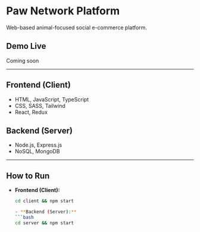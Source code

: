 # Paw Network Platform

Web-based animal-focused social e-commerce platform.

## Demo Live

Coming soon

---

## Frontend (Client)

- HTML, JavaScript, TypeScript
- CSS, SASS, Tailwind
- React, Redux

## Backend (Server)

- Node.js, Express.js
- NoSQL, MongoDB

---

## How to Run

- **Frontend (Client):**

  ````bash
  cd client && npm start

  - **Backend (Server):**
  ```bash
  cd server && npm start
  ````
